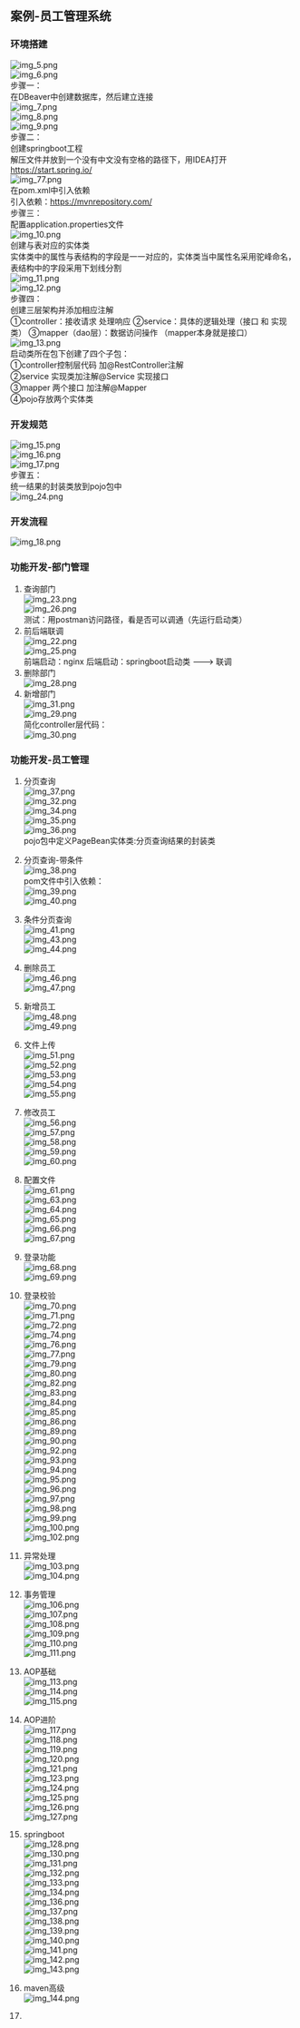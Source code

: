 ##  案例-员工管理系统      
###  环境搭建    
![img_5.png](img_5.png)  
![img_6.png](img_6.png)  
步骤一：  
在DBeaver中创建数据库，然后建立连接    
![img_7.png](img_7.png)  
![img_8.png](img_8.png)  
![img_9.png](img_9.png)  
步骤二：  
创建springboot工程  
解压文件并放到一个没有中文没有空格的路径下，用IDEA打开  
https://start.spring.io/    
![img_77.png](image/image7/img_77.png)   
在pom.xml中引入依赖  
引入依赖：https://mvnrepository.com/  
步骤三：  
配置application.properties文件  
![img_10.png](img_10.png)  
创建与表对应的实体类  
实体类中的属性与表结构的字段是一一对应的，实体类当中属性名采用驼峰命名，
表结构中的字段采用下划线分割  
![img_11.png](img_11.png)  
![img_12.png](img_12.png)  
步骤四：  
创建三层架构并添加相应注解    
①controller：接收请求 处理响应
②service：具体的逻辑处理（接口 和 实现类）
③mapper（dao层）：数据访问操作 （mapper本身就是接口）  
![img_13.png](img_13.png)    
启动类所在包下创建了四个子包：  
①controller控制层代码  加@RestController注解  
②service 实现类加注解@Service 实现接口  
③mapper 两个接口 加注解@Mapper  
④pojo存放两个实体类  

###  开发规范  
![img_15.png](img_15.png)  
![img_16.png](img_16.png)  
![img_17.png](img_17.png)  
步骤五：  
统一结果的封装类放到pojo包中  
![img_24.png](img_24.png)  

###  开发流程  
![img_18.png](img_18.png)  

###  功能开发-部门管理  
1.  查询部门  
![img_23.png](img_23.png)   
![img_26.png](img_26.png)  
测试：用postman访问路径，看是否可以调通（先运行启动类）  
2.  前后端联调  
![img_22.png](img_22.png)  
![img_25.png](img_25.png)  
前端启动：nginx   后端启动：springboot启动类  --->  联调  
3.  删除部门  
![img_28.png](img_28.png)  
4.  新增部门  
![img_31.png](img_31.png)  
![img_29.png](img_29.png)  
简化controller层代码：  
![img_30.png](img_30.png)  

###  功能开发-员工管理  
1.  分页查询  
![img_37.png](img_37.png)  
![img_32.png](img_32.png)  
![img_34.png](img_34.png)  
![img_35.png](img_35.png)  
![img_36.png](img_36.png)  
pojo包中定义PageBean实体类:分页查询结果的封装类  
2.  分页查询-带条件  
![img_38.png](img_38.png)  
pom文件中引入依赖：  
![img_39.png](img_39.png)  
![img_40.png](img_40.png)  
3. 条件分页查询  
![img_41.png](img_41.png)  
![img_43.png](img_43.png)  
![img_44.png](img_44.png)  
4. 删除员工  
![img_46.png](img_46.png)  
![img_47.png](img_47.png)  
5. 新增员工  
![img_48.png](img_48.png)  
![img_49.png](img_49.png)  
6. 文件上传  
![img_51.png](img_51.png)  
![img_52.png](img_52.png)  
![img_53.png](img_53.png)  
![img_54.png](img_54.png)  
![img_55.png](img_55.png)  
7. 修改员工  
![img_56.png](img_56.png)  
![img_57.png](img_57.png)  
![img_58.png](img_58.png)  
![img_59.png](img_59.png)  
![img_60.png](img_60.png)  
8. 配置文件  
![img_61.png](img_61.png)  
![img_63.png](img_63.png)  
![img_64.png](img_64.png)  
![img_65.png](img_65.png)  
![img_66.png](img_66.png)  
![img_67.png](img_67.png)  
9. 登录功能  
![img_68.png](img_68.png)  
![img_69.png](img_69.png)  
10. 登录校验  
![img_70.png](img_70.png)  
![img_71.png](img_71.png)  
![img_72.png](img_72.png)  
![img_74.png](img_74.png)  
![img_76.png](img_76.png)  
![img_77.png](img_77.png)  
![img_79.png](img_79.png)  
![img_80.png](img_80.png)  
![img_82.png](img_82.png)  
![img_83.png](img_83.png)  
![img_84.png](img_84.png)  
![img_85.png](img_85.png)  
![img_86.png](img_86.png)  
![img_89.png](img_89.png)  
![img_90.png](img_90.png)  
![img_92.png](img_92.png)  
![img_93.png](img_93.png)  
![img_94.png](img_94.png)  
![img_95.png](img_95.png)  
![img_96.png](img_96.png)  
![img_97.png](img_97.png)  
![img_98.png](img_98.png)  
![img_99.png](img_99.png)  
![img_100.png](img_100.png)  
![img_102.png](img_102.png)  
11. 异常处理  
![img_103.png](img_103.png)  
![img_104.png](img_104.png)  
12. 事务管理  
![img_106.png](img_106.png)  
![img_107.png](img_107.png)  
![img_108.png](img_108.png)  
![img_109.png](img_109.png)  
![img_110.png](img_110.png)  
![img_111.png](img_111.png)  
13. AOP基础  
![img_113.png](img_113.png)  
![img_114.png](img_114.png)  
![img_115.png](img_115.png)  
14. AOP进阶  
![img_117.png](img_117.png)  
![img_118.png](img_118.png)  
![img_119.png](img_119.png)  
![img_120.png](img_120.png)  
![img_121.png](img_121.png)  
![img_123.png](img_123.png)  
![img_124.png](img_124.png)  
![img_125.png](img_125.png)  
![img_126.png](img_126.png)  
![img_127.png](img_127.png)  
15.  springboot  
![img_128.png](img_128.png)  
![img_130.png](img_130.png)  
![img_131.png](img_131.png)  
![img_132.png](img_132.png)  
![img_133.png](img_133.png)  
![img_134.png](img_134.png)  
![img_136.png](img_136.png)  
![img_137.png](img_137.png)  
![img_138.png](img_138.png)  
![img_139.png](img_139.png)  
![img_140.png](img_140.png)  
![img_141.png](img_141.png)  
![img_142.png](img_142.png)  
![img_143.png](img_143.png)  
16. maven高级  
![img_144.png](img_144.png)  








16. 















